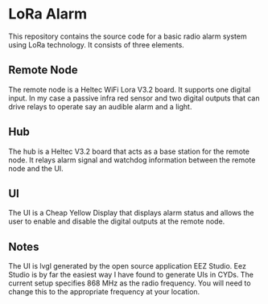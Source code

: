 # LoRa Alarm
This repository contains the source code for a basic radio alarm system using LoRa technology.  It consists of three elements.

## Remote Node
The remote node is a Heltec WiFi Lora V3.2 board.  It supports one digital input. In my case a passive infra red sensor and two digital outputs that can drive relays to operate say an audible alarm and a light.

## Hub
The hub is a Heltec V3.2 board that acts as a base station for the remote node.  It relays alarm signal and watchdog information between the remote node and the UI.

## UI
The UI is a Cheap Yellow Display that displays alarm status and allows the user to enable and disable the digital outputs at the remote node.

## Notes 
The UI is lvgl generated by the open source application EEZ Studio.  Eez Studio is by far the easiest way I have found to generate UIs in CYDs.  The current setup specifies 868 MHz as the radio frequency.  You will need to change this to the appropriate frequency at your location.
